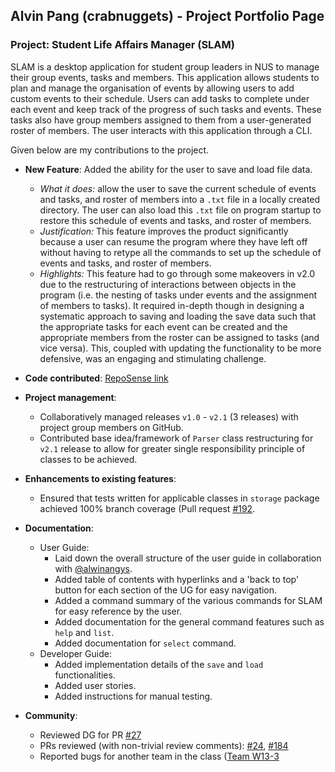 ## Alvin Pang (crabnuggets) - Project Portfolio Page

### Project: Student Life Affairs Manager (SLAM)

SLAM is a desktop application for student group leaders in NUS to manage their group events, tasks and members. This application allows students to plan and manage the organisation of events by allowing users to add custom events to their schedule. Users can add tasks to complete under each event and keep track of the progress of such tasks and events. These tasks also have group members assigned to them from a user-generated roster of members. The user interacts with this application through a CLI. 

Given below are my contributions to the project.

* **New Feature**: Added the ability for the user to save and load file data.
  * _What it does:_ allow the user to save the current schedule of events and tasks, and roster of members into a `.txt` file in a locally created directory. The user can also load this `.txt` file on program startup to  restore this schedule of events and tasks, and roster of members.
  * _Justification:_ This feature improves the product significantly because a user can resume the program where they have left off without having to retype all the commands to set up the schedule of events  and tasks, and roster of members. 
  * _Highlights:_ This feature had to go through some makeovers in v2.0 due to the restructuring of interactions between objects in the program (i.e. the nesting of tasks under events and the assignment of members to tasks). It required in-depth though in designing a systematic approach to saving and loading the save data such that the appropriate tasks for each event can be created and the appropriate members from the roster can be assigned to tasks (and vice versa). This, coupled with updating the functionality to be more defensive, was an engaging and stimulating challenge. 

* **Code contributed**: [RepoSense link](https://nus-cs2113-ay2122s1.github.io/tp-dashboard/?search=&sort=groupTitle&sortWithin=title&timeframe=commit&mergegroup=&groupSelect=groupByRepos&breakdown=true&checkedFileTypes=docs~functional-code~test-code~other&since=2021-09-25&tabOpen=true&zFR=false&tabAuthor=crabnuggets&tabRepo=AY2122S1-CS2113T-W12-3%2Ftp%5Bmaster%5D&authorshipIsMergeGroup=false&authorshipFileTypes=docs~functional-code~test-code~other&authorshipIsBinaryFileTypeChecked=false&tabType=authorship)

* **Project management**:
  * Collaboratively managed releases `v1.0` - `v2.1` (3 releases) with project group members on GitHub.
  * Contributed base idea/framework of `Parser` class restructuring for `v2.1` release to allow for greater single responsibility principle of classes to be achieved. 

* **Enhancements to existing features**:
  * Ensured that tests written for applicable classes in `storage` package achieved 100% branch coverage (Pull request [#192](https://github.com/AY2122S1-CS2113T-W12-3/tp/pull/192). 

* **Documentation**: 
  * User Guide: 
    * Laid down the overall structure of the user guide in collaboration with [@alwinangys](https://github.com/alwinangys).
    * Added table of contents with hyperlinks and a 'back to top' button for each section of the UG for easy navigation.
    * Added a command summary of the various commands for SLAM for easy reference by the user.
    * Added documentation for the general command features such as `help` and `list`.
    * Added documentation for `select` command.
  * Developer Guide:
    * Added implementation details of the `save` and `load` functionalities.
    * Added user stories.
    * Added instructions for manual testing.

* **Community**:
  * Reviewed DG for PR [#27](https://github.com/AY2122S1-CS2113T-T10-3/tp)
  * PRs reviewed (with non-trivial review comments): [#24](https://github.com/AY2122S1-CS2113T-W12-3/tp/pull/24), [#184](https://github.com/AY2122S1-CS2113T-W12-3/tp/pull/184)
  * Reported bugs for another team in the class ([Team W13-3](https://github.com/AY2122S1-CS2113T-W13-3/tp)
  
